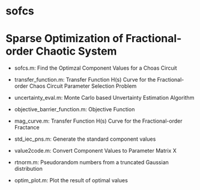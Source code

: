 # sofcs

# Sparse Optimization of Fractional-order Chaotic System

- sofcs.m: Find the Optimzal Component Values for a Choas Circuit

- transfer_function.m: Transfer Function H(s) Curve for the Fractional-order Chaos Circuit Parameter Selection Problem

- uncertainty_eval.m: Monte Carlo based Unvertainty Estimation Algorithm

- objective_barrier_function.m: Objective Function

- mag_curve.m:  Transfer Function H(s) Curve for the Fractional-order Fractance

- std_iec_pns.m: Generate the standard component values

- value2code.m: Convert Component Values to Parameter Matrix X

- rtnorm.m: Pseudorandom numbers from a truncated Gaussian distribution

- optim_plot.m: Plot the result of optimal values

